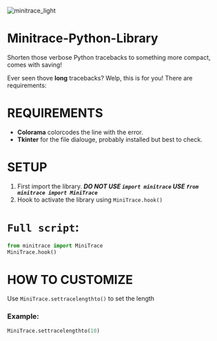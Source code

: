 ![minitrace_light](https://github.com/user-attachments/assets/8033396d-e759-4df6-ba4c-d14a493b4be5)
# Minitrace-Python-Library
Shorten those verbose Python tracebacks to something more compact, comes with saving!

Ever seen thove __long__ tracebacks? Welp, this is for you!
There are requirements:
# REQUIREMENTS
- __Colorama__ colorcodes the line with the error.
- __Tkinter__ for the file dialouge, probably installed but best to check.
# SETUP
1. First import the library. ___DO NOT USE `import minitrace` USE `from minitrace import MiniTrace`___
2. Hook to activate the library using `MiniTrace.hook()`
# `Full script`:
   ```Python
   from minitrace import MiniTrace
   MiniTrace.hook()
   ```
# HOW TO CUSTOMIZE
Use `MiniTrace.settracelengthto()` to set the length
### Example:
```Python
MiniTrace.settracelengthto(10)
```
